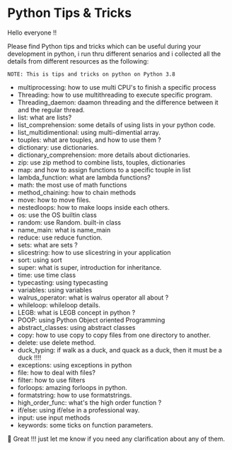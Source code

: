 # Python Tips & Tricks

Hello everyone !!

Please find Python tips and tricks which can be useful during your development in python, i run thru different senarios and i collected all the details from different resources as the following:  

```
NOTE: This is tips and tricks on python on Python 3.8
```


- multiprocessing: how to use multi CPU's to finish a specific process
- Threading: how to use multithreading to execute specific program. 
- Threading_daemon: daamon threading and the difference between it and the regular thread.
- list: what are lists?
- list_comprehension: some details of using lists in your python code.
- list_multidimentional: using multi-dimential array.
- touples: what are touples, and how to use them ?
- dictionary: use dictionaries.
- dictionary_comprehension: more details about dictionaries.
- zip: use zip method to combine lists, touples, dictionaries
- map: and how to assign functions to a specific touple in list
- lambda_function: what are lambda functions?
- math: the most use of math functions
- method_chaining: how to chain methods
- move: how to move files.
- nestedloops: how to make loops inside each others.
- os: use the OS builtin class 
- random: use Random. built-in class
- name_main: what is name_main
- reduce: use reduce function.
- sets: what are sets ?
- slicestring: how to use slicestring in your application
- sort: using sort
- super: what is super, introduction for inheritance. 
- time: use time class
- typecasting: using typecasting
- variables: using variables
- walrus_operator: what is walrus operator all about ?
- whileloop: whileloop details.
- LEGB: what is LEGB concept in python ?
- POOP: using Python Object oriented Programming 
- abstract_classes: using abstract classes
- copy: how to use copy to copy files from one directory to another.
- delete: use delete method.
- duck_typing: if walk as a duck, and quack as a duck, then it must be a duck !!!!
- exceptions: using exceptions in python
- file: how to deal with files?
- filter: how to use filters
- forloops: amazing forloops in python. 
- formatstring: how to use formatstrings.
- high_order_func: what's the high order function ?
- if/else: using if/else in a professional way.
- input: use input methods
- keywords: some ticks on function parameters.

:tada: Great !!! just let me know if you need any clarification about any of them.
